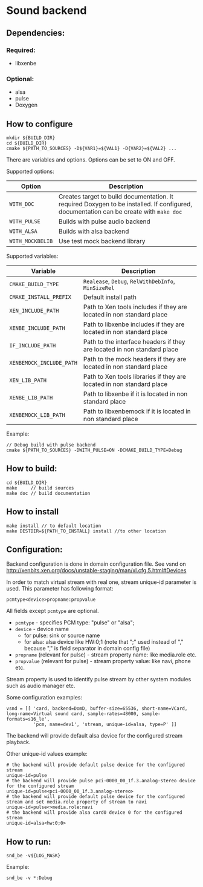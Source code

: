 # Sound backend

## Dependencies:
### Required:
* libxenbe
### Optional:
* alsa
* pulse
* Doxygen

## How to configure
```
mkdir ${BUILD_DIR}
cd ${BUILD_DIR}
cmake ${PATH_TO_SOURCES} -D${VAR1}=${VAL1} -D{VAR2}=${VAL2} ...
```
There are variables and options. Options can be set to ON and OFF.

Supported options:

| Option | Description |
| --- | --- |
| `WITH_DOC` | Creates target to build documentation. It required Doxygen to be installed. If configured, documentation can be create with `make doc` |
| `WITH_PULSE` | Builds with pulse audio backend |
| `WITH_ALSA` | Builds with alsa backend |
| `WITH_MOCKBELIB` | Use test mock backend library |

Supported variables:

| Variable | Description |
| --- | --- |
| `CMAKE_BUILD_TYPE` | `Realease`, `Debug`, `RelWithDebInfo`, `MinSizeRel`|
| `CMAKE_INSTALL_PREFIX` | Default install path |
| `XEN_INCLUDE_PATH` | Path to Xen tools includes if they are located in non standard place |
| `XENBE_INCLUDE_PATH` | Path to libxenbe includes if they are located in non standard place |
| `IF_INCLUDE_PATH` | Path to the interface headers if they are located in non standard place |
| `XENBEMOCK_INCLUDE_PATH` | Path to the mock headers if they are located in non standard place |
| `XEN_LIB_PATH` | Path to Xen tools libraries if they are located in non standard place |
| `XENBE_LIB_PATH` | Path to libxenbe if it is located in non standard place |
| `XENBEMOCK_LIB_PATH` | Path to libxenbemock if it is located in non standard place |

Example:
```
// Debug build with pulse backend
cmake ${PATH_TO_SOURCES} -DWITH_PULSE=ON -DCMAKE_BUILD_TYPE=Debug
```

## How to build:
```
cd ${BUILD_DIR}
make     // build sources
make doc // build documentation
```
## How to install
```
make install // to default location
make DESTDIR=${PATH_TO_INSTALL} install //to other location
```
## Configuration:

Backend configuration is done in domain configuration file. See vsnd on http://xenbits.xen.org/docs/unstable-staging/man/xl.cfg.5.html#Devices

In order to match virtual stream with real one, stream unique-id parameter is used. This parameter has following format:

`pcmtype<device>propname:propvalue`

All fields except `pcmtype` are optional.

* `pcmtype` - specifies PCM type: "pulse" or "alsa";
* `device` - device name
    * for pulse: sink or source name
    * for alsa: alsa device like HW:0;1 (note that ";" used instead of "," because "," is field separator in domain config file)
* `propname` (relevant for pulse) - stream property name: like media.role etc.
* `propvalue` (relevant for pulse) - stream property value: like navi, phone etc.

Stream property is used to identify pulse stream by other system modules such as audio manager etc.

Some configuration examples:
```
vsnd = [[ 'card, backend=DomD, buffer-size=65536, short-name=VCard, long-name=Virtual sound card, sample-rates=48000, sample-formats=s16_le',
          'pcm, name=dev1', 'stream, unique-id=alsa, type=P' ]]
```
The backend will provide default alsa device for the configured stream playback.

Other unique-id values example:
```
# the backend will provide default pulse device for the configured stream
unique-id=pulse
# the backend will provide pulse pci-0000_00_1f.3.analog-stereo device for the configured stream
unique-id=pulse<pci-0000_00_1f.3.analog-stereo> 
# the backend will provide default pulse device for the configured stream and set media.role property of stream to navi
unique-id=pulse<>media.role:navi
# the backend will provide alsa card0 device 0 for the configured stream 
unique-id=alsa<hw:0;0>
```

## How to run:
```
snd_be -v${LOG_MASK}
```
Example:

```
snd_be -v *:Debug
```
